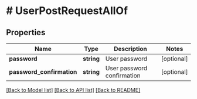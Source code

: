 # # UserPostRequestAllOf

## Properties

Name | Type | Description | Notes
------------ | ------------- | ------------- | -------------
**password** | **string** | User password | [optional]
**password_confirmation** | **string** | User password confirmation | [optional]

[[Back to Model list]](../../README.md#models) [[Back to API list]](../../README.md#endpoints) [[Back to README]](../../README.md)
